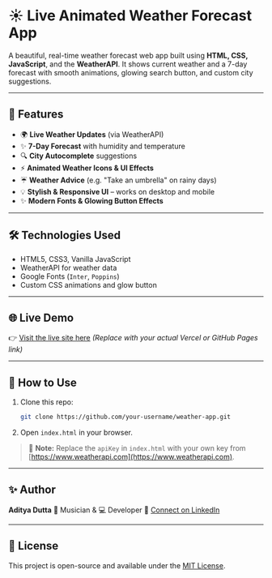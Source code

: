 # ☀️ Live Animated Weather Forecast App

A beautiful, real-time weather forecast web app built using **HTML, CSS, JavaScript**, and the **WeatherAPI**.
It shows current weather and a 7-day forecast with smooth animations, glowing search button, and custom city suggestions.

---

## 🚀 Features

* 🌍 **Live Weather Updates** (via WeatherAPI)
* ✨ **7-Day Forecast** with humidity and temperature
* 🔍 **City Autocomplete** suggestions
* ⚡ **Animated Weather Icons & UI Effects**
* ☔ **Weather Advice** (e.g. "Take an umbrella" on rainy days)
* 💡 **Stylish & Responsive UI** – works on desktop and mobile
* ✨ **Modern Fonts & Glowing Button Effects**

---

## 🛠️ Technologies Used

* HTML5, CSS3, Vanilla JavaScript
* WeatherAPI for weather data
* Google Fonts (`Inter`, `Poppins`)
* Custom CSS animations and glow button 

---



## 🌐 Live Demo

👉 [Visit the live site here]((https://adiityagit.github.io/Weather_App_By_Aditya/))
*(Replace with your actual Vercel or GitHub Pages link)*

---

## 📁 How to Use

1. Clone this repo:

   ```bash
   git clone https://github.com/your-username/weather-app.git
   ```
2. Open `index.html` in your browser.

> 🔑 **Note:** Replace the `apiKey` in `index.html` with your own key from [https://www.weatherapi.com](https://www.weatherapi.com).

---

## ✨ Author

**Aditya Dutta**
🎴 Musician & 💻 Developer
📢 [Connect on LinkedIn]([https://www.linkedin.com/in/aditya-dutta](https://www.linkedin.com/in/aditya-dutta-a0a2bb171/))

---

## 📄 License

This project is open-source and available under the [MIT License](LICENSE).
